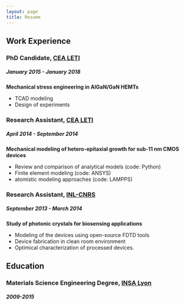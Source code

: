 ```yaml
---
layout: page
title: Resume
---
```

## Work Experience

### PhD Candidate, [CEA LETI](http://www.leti-cea.com/)
##### January 2015 - January 2018
**Mechanical stress engineering in AlGaN/GaN HEMTs**
* TCAD modeling
* Design of experiments

### Research Assistant, [CEA LETI](http://www.leti-cea.com/)
##### April 2014 - September 2014
**Mechanical modeling of hetero-epitaxial growth for sub-11 nm CMOS devices**
* Review and comparison of analytical models (code: Python)
* Finite element modeling (code: ANSYS)
* atomistic modeling approaches (code: LAMPPS)

### Research Assistant, [INL-CNRS](http://inl.cnrs.fr/)
##### September 2013 - March 2014
**Study of photonic crystals for biosensing applications**
* Modeling of the devices using open-source FDTD tools
* Device fabrication in clean room environment
* Optimical characterization of processed devices.

## Education
### Materials Science Engineering Degree, [INSA Lyon](https://www.insa-lyon.fr/)
##### 2009-2015




